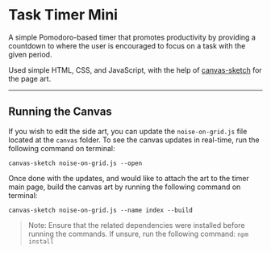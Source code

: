 # Task Timer Mini

A simple Pomodoro-based timer that promotes productivity by providing a countdown to where the user is encouraged to focus on a task with the given period.

Used simple HTML, CSS, and JavaScript, with the help of [canvas-sketch](https://github.com/mattdesl/canvas-sketch) for the page art.

---

## Running the Canvas

If you wish to edit the side art, you can update the `noise-on-grid.js` file located at the `canvas` folder. To see the canvas updates in real-time, run the following command on terminal:

```
canvas-sketch noise-on-grid.js --open
```

Once done with the updates, and would like to attach the art to the timer main page, build the canvas art by running the following command on terminal:

```
canvas-sketch noise-on-grid.js --name index --build
```

> Note: Ensure that the related dependencies were installed before running the commands. If unsure, run the following command: `npm install`